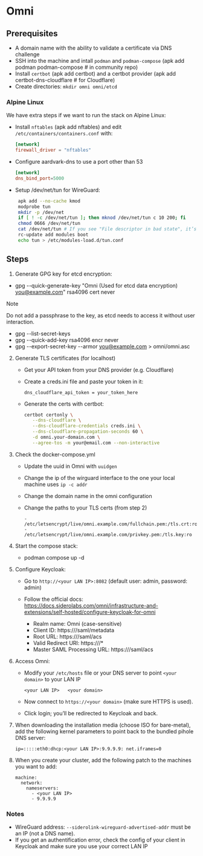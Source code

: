 # Omni

## Prerequisites

- A domain name with the ability to validate a certificate via DNS challenge
- SSH into the machine and intall `podman` and `podman-compose` (apk add podman podman-compose # in community repo)
- Install `certbot` (apk add certbot) and a certbot provider (apk add certbot-dns-cloudflare # for Cloudflare)
- Create directories: `mkdir omni omni/etcd`

### Alpine Linux

We have extra steps if we want to run the stack on Alpine Linux:

- Install `nftables` (apk add nftables) and edit `/etc/containers/containers.conf` with:

   ```toml
   [network]
   firewall_driver = "nftables"
   ```

- Configure aardvark-dns to use a port other than 53

   ```toml
   [network]
   dns_bind_port=5000
   ```

- Setup /dev/net/tun for WireGuard:

   ```sh
    apk add --no-cache kmod
    modprobe tun
    mkdir -p /dev/net
    if [ ! -c /dev/net/tun ]; then mknod /dev/net/tun c 10 200; fi
    chmod 0666 /dev/net/tun
    cat /dev/net/tun # If you see "File descriptor in bad state", it’s working.
    rc-update add modules boot
    echo tun > /etc/modules-load.d/tun.conf
   ```

## Steps

1) Generate GPG key for etcd encryption:
  - gpg --quick-generate-key "Omni (Used for etcd data encryption) you@example.com" rsa4096 cert never

   > [!NOTE]
   > Do not add a passphrase to the key, as etcd needs to access it without user interaction.

  - gpg --list-secret-keys
  - gpg --quick-add-key <fingerprint> rsa4096 encr never
  - gpg --export-secret-key --armor you@example.com > omni/omni.asc

2) Generate TLS certificates (for localhost)
   - Get your API token from your DNS provider (e.g. Cloudflare)
   - Create a creds.ini file and paste your token in it:

     ```
     dns_cloudflare_api_token = your_token_here
     ```

   - Generate the certs with certbot:

     ```sh
     certbot certonly \
        --dns-cloudflare \
        --dns-cloudflare-credentials creds.ini \
        --dns-cloudflare-propagation-seconds 60 \
        -d omni.your-domain.com \
        --agree-tos -m your@email.com --non-interactive

3) Check the docker-compose.yml
   - Update the uuid in Omni with `uuidgen`
   - Change the ip of the wirguard interface to the one your local machine uses `ip -c addr`
   - Change the domain name in the omni configuration
   - Change the paths to your TLS certs (from step 2)

      ```
      - /etc/letsencrypt/live/omni.example.com/fullchain.pem:/tls.crt:ro
      - /etc/letsencrypt/live/omni.example.com/privkey.pem:/tls.key:ro
      ```

4) Start the compose stack:
   - podman compose up -d

5) Configure Keycloak:

   - Go to `http://<your LAN IP>:8082` (default user: admin, password: admin)

   - Follow the official docs: https://docs.siderolabs.com/omni/infrastructure-and-extensions/self-hosted/configure-keycloak-for-omni
       - Realm name: Omni (case-sensitive)
       - Client ID: https://<your domain>/saml/metadata
       - Root URL: https://<your domain>/saml/acs
       - Valid Redirect URI: https://<your domain>/*
       - Master SAML Processing URL: https://<your domain>/saml/acs

6) Access Omni:
   - Modify your `/etc/hosts` file or your DNS server to point `<your domain>` to your LAN IP

      ```
      <your LAN IP>   <your domain>
      ```
   - Now connect to `https://<your domain>` (make sure HTTPS is used).
   - Click login; you’ll be redirected to Keycloak and back.

7) When downloading the installation media (choose ISO for bare-metal), add the following kernel parameters to point back to the bundled pihole DNS server:

   ```
   ip=:::::eth0:dhcp:<your LAN IP>:9.9.9.9: net.iframes=0
   ```

8) When you create your cluster, add the following patch to the machines you want to add:

   ```
   machine:
     network:
       nameservers:
         - <your LAN IP>
         - 9.9.9.9
   ```

### Notes

- WireGuard address: `--siderolink-wireguard-advertised-addr` must be an IP (not a DNS name).
- If you get an authentification error, check the config of your client in Keycloak and make sure you use your correct LAN IP
